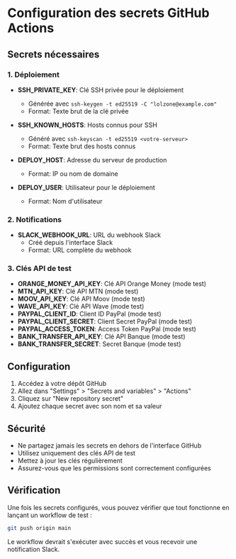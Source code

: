 # Configuration des secrets GitHub Actions

## Secrets nécessaires

### 1. Déploiement
- **SSH_PRIVATE_KEY**: Clé SSH privée pour le déploiement
  - Générée avec `ssh-keygen -t ed25519 -C "lolzone@example.com"`
  - Format: Texte brut de la clé privée

- **SSH_KNOWN_HOSTS**: Hosts connus pour SSH
  - Généré avec `ssh-keyscan -t ed25519 <votre-serveur>`
  - Format: Texte brut des hosts connus

- **DEPLOY_HOST**: Adresse du serveur de production
  - Format: IP ou nom de domaine

- **DEPLOY_USER**: Utilisateur pour le déploiement
  - Format: Nom d'utilisateur

### 2. Notifications
- **SLACK_WEBHOOK_URL**: URL du webhook Slack
  - Créé depuis l'interface Slack
  - Format: URL complète du webhook

### 3. Clés API de test
- **ORANGE_MONEY_API_KEY**: Clé API Orange Money (mode test)
- **MTN_API_KEY**: Clé API MTN (mode test)
- **MOOV_API_KEY**: Clé API Moov (mode test)
- **WAVE_API_KEY**: Clé API Wave (mode test)
- **PAYPAL_CLIENT_ID**: Client ID PayPal (mode test)
- **PAYPAL_CLIENT_SECRET**: Client Secret PayPal (mode test)
- **PAYPAL_ACCESS_TOKEN**: Access Token PayPal (mode test)
- **BANK_TRANSFER_API_KEY**: Clé API Banque (mode test)
- **BANK_TRANSFER_SECRET**: Secret Banque (mode test)

## Configuration

1. Accédez à votre dépôt GitHub
2. Allez dans "Settings" > "Secrets and variables" > "Actions"
3. Cliquez sur "New repository secret"
4. Ajoutez chaque secret avec son nom et sa valeur

## Sécurité

- Ne partagez jamais les secrets en dehors de l'interface GitHub
- Utilisez uniquement des clés API de test
- Mettez à jour les clés régulièrement
- Assurez-vous que les permissions sont correctement configurées

## Vérification

Une fois les secrets configurés, vous pouvez vérifier que tout fonctionne en lançant un workflow de test :

```bash
git push origin main
```

Le workflow devrait s'exécuter avec succès et vous recevoir une notification Slack.
